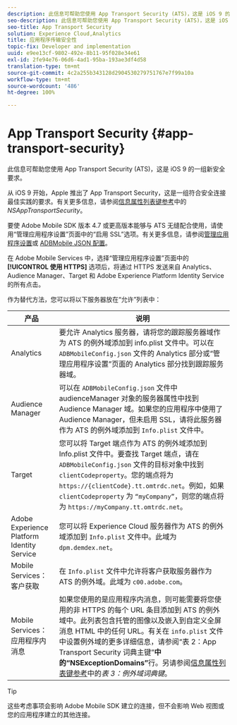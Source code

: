 ```yaml
---
description: 此信息可帮助您使用 App Transport Security (ATS)，这是 iOS 9 的一组新安全要求。
seo-description: 此信息可帮助您使用 App Transport Security (ATS)，这是 iOS 9 的一组新安全要求。
seo-title: App Transport Security
solution: Experience Cloud,Analytics
title: 应用程序传输安全性
topic-fix: Developer and implementation
uuid: e9ee13cf-9802-492e-8b11-95f028e34e61
exl-id: 2fe94e76-06d6-4ad1-95ba-193ae3df4d58
translation-type: tm+mt
source-git-commit: 4c2a255b343128d2904530279751767e7f99a10a
workflow-type: tm+mt
source-wordcount: '486'
ht-degree: 100%

---
```


# App Transport Security {#app-transport-security}

此信息可帮助您使用 App Transport Security (ATS)，这是 iOS 9 的一组新安全要求。

从 iOS 9 开始，Apple 推出了 App Transport Security，这是一组符合安全连接最佳实践的要求。有关更多信息，请参阅[信息属性列表键参考](https://developer.apple.com/library/prerelease/ios/technotes/App-Transport-Security-Technote/)中的 *NSAppTransportSecurity*。

要使 Adobe Mobile SDK 版本 4.7 或更高版本能够与 ATS 无缝配合使用，请使用“管理应用程序设置”页面中的“启用 SSL”选项。有关更多信息，请参阅[管理应用程序设置](/help/using/c-manage-app-settings/c-manage-app-settings.md)或 [ADBMobile JSON 配置](/help/ios/configuration/json-config/json-config.md)。

在 Adobe Mobile Services 中，选择“管理应用程序设置”页面中的&#x200B;**[!UICONTROL 使用 HTTPS]** 选项后，将通过 HTTPS 发送来自 Analytics、Audience Manager、Target 和 Adobe Experience Platform Identity Service 的所有点击。

作为替代方法，您可以将以下服务器放在“允许”列表中：

| 产品 | 说明 |
|--- |--- |
| Analytics | 要允许 Analytics 服务器，请将您的跟踪服务器域作为 ATS 的例外域添加到 info.plist 文件中。可以在 `ADBMobileConfig.json` 文件的 Analytics 部分或“管理应用程序设置”页面的 Analytics 部分找到跟踪服务器域。 |
| Audience Manager | 可以在 `ADBMobileConfig.json` 文件中 audienceManager 对象的服务器属性中找到 Audience Manager 域。如果您的应用程序中使用了 Audience Manager，但未启用 SSL，请将此服务器作为 ATS 的例外域添加到 `Info.plist` 文件中。 |
| Target | 您可以将 Target 端点作为 ATS 的例外域添加到 Info.plist 文件中。要查找 Target 端点，请在 `ADBMobileConfig.json` 文件的目标对象中找到 `clientCodeproperty`。您的端点将为 `https://{clientCode}.tt.omtrdc.net`。例如，如果 `clientCodeproperty` 为 `“myCompany”`，则您的端点将为 `https://myCompany.tt.omtrdc.net`。 |
| Adobe Experience Platform Identity Service | 您可以将 Experience Cloud 服务器作为 ATS 的例外域添加到 `Info.plist` 文件中。此域为 `dpm.demdex.net`。 |
| Mobile Services：客户获取 | 在 `Info.plist` 文件中允许将客户获取服务器作为 ATS 的例外域。此域为 `c00.adobe.com`。 |
| Mobile Services：应用程序内消息 | 如果您使用的是应用程序内消息，则可能需要将您使用的非 HTTPS 的每个 URL 条目添加到 ATS 的例外域中。此列表包含托管的图像以及嵌入到自定义全屏消息 HTML 中的任何 URL。有关在 `info.plist` 文件中设置例外域的更多详细信息，请参阅“表 2：App Transport Security 词典主键”**&#x200B;中的“NSExceptionDomains”**&#x200B;行。另请参阅[信息属性列表键参考](https://developer.apple.com/library/prerelease/ios/technotes/App-Transport-Security-Technote/)中的&#x200B;*表 3：例外域词典键*。 |

>[!TIP]
>
>这些考虑事项会影响 Adobe Mobile SDK 建立的连接，但不会影响 Web 视图或您的应用程序建立的其他连接。
